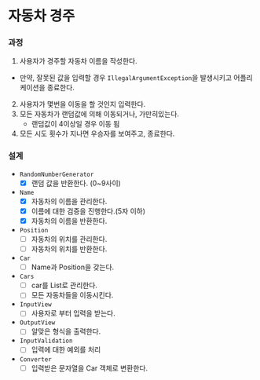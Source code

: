 # 자동차 경주

### 과정

1. 사용자가 경주할 자동차 이름을 작성한다.

- 만약, 잘못된 값을 입력할 경우 `IllegalArgumentException`을 발생시키고 어플리케이션을 종료한다.

2. 사용자가 몇번을 이동을 할 것인지 입력한다.
3. 모든 자동차가 랜덤값에 의해 이동되거나, 가만히있는다.
    - 랜덤값이 4이상일 경우 이동 됨
4. 모든 시도 횟수가 지나면 우승자를 보여주고, 종료한다.

### 설계

- `RandomNumberGenerator`
    - [x] 랜덤 값을 반환한다. (0~9사이)

- `Name`
    - [x] 자동차의 이름을 관리한다.
    - [x] 이름에 대한 검증을 진행한다.(5자 이하)
    - [x] 자동차의 이름을 반환한다.

- `Position`
    - [ ] 자동차의 위치를 관리한다.
    - [ ] 자동차의 위치를 반환한다.

- `Car`
    - [ ] Name과 Position을 갖는다.

- `Cars`
    - [ ] car를 List로 관리한다.
    - [ ] 모든 자동차들을 이동시킨다.

- `InputView`
    - [ ] 사용자로 부터 입력을 받는다.

- `OutputView`
    - [ ] 알맞은 형식을 출력한다.

- `InputValidation`
    - [ ] 입력에 대한 예외를 처리

- `Converter`
    - [ ] 입력받은 문자열을 Car 객체로 변환한다.
